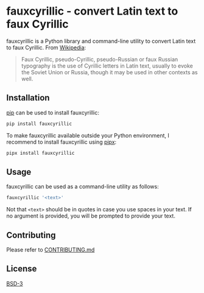 # fauxcyrillic - convert Latin text to faux Cyrillic

fauxcyrillic is a Python library and command-line utility to convert Latin text to faux Cyrillic. From [Wikipedia](https://en.wikipedia.org/wiki/Faux_Cyrillic):
> Faux Cyrillic, pseudo-Cyrillic, pseudo-Russian or faux Russian typography is the use of Cyrillic letters in Latin text, usually to evoke the Soviet Union or Russia, though it may be used in other contexts as well.

## Installation

[pip](https://pip.pypa.io/en/stable/) can be used to install fauxcyrillic:

```bash
pip install fauxcyrillic
```

To make fauxcyrillic available outside your Python environment, I recommend to install fauxcyrillic using [pipx](https://github.com/pipxproject/pipx):

```bash
pipx install fauxcyrillic
```

## Usage

fauxcyrillic can be used as a command-line utility as follows:

```bash
fauxcyrillic '<text>'
```

Not that `<text>` should be in quotes in case you use spaces in your text. If no argument is provided, you will be prompted to provide your text.

## Contributing
Please refer to [CONTRIBUTING.md](https://gitlab.com/dkreeft/fauxcyrillic/-/blob/master/CONTRIBUTING.md)

## License
[BSD-3](https://gitlab.com/dkreeft/fauxcyrillic/-/blob/master/LICENSE)

